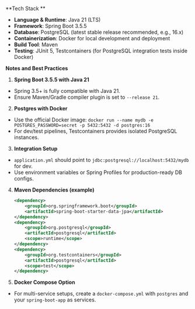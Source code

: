 
**Tech Stack **

* **Language & Runtime**: Java 21 (LTS)
* **Framework**: Spring Boot 3.5.5
* **Database**: PostgreSQL (latest stable release recommended, e.g., 16.x)
* **Containerization**: Docker for local development and deployment
* **Build Tool**: Maven
* **Testing**: JUnit 5, Testcontainers (for PostgreSQL integration tests inside Docker)

**Notes and Best Practices**

1. **Spring Boot 3.5.5 with Java 21**

* Spring 3.5+ is fully compatible with Java 21.
* Ensure Maven/Gradle compiler plugin is set to `--release 21`.

2. **Postgres with Docker**

* Use the official Docker image:
  `docker run --name mydb -e POSTGRES_PASSWORD=secret -p 5432:5432 -d postgres:16`
* For dev/test pipelines, Testcontainers provides isolated PostgreSQL instances.

3. **Integration Setup**

* `application.yml` should point to `jdbc:postgresql://localhost:5432/mydb` for dev.
* Use environment variables or Spring Profiles for production-ready DB configs.

4. **Maven Dependencies (example)**

   ```xml
   <dependency>
       <groupId>org.springframework.boot</groupId>
       <artifactId>spring-boot-starter-data-jpa</artifactId>
   </dependency>
   <dependency>
       <groupId>org.postgresql</groupId>
       <artifactId>postgresql</artifactId>
       <scope>runtime</scope>
   </dependency>
   <dependency>
       <groupId>org.testcontainers</groupId>
       <artifactId>postgresql</artifactId>
       <scope>test</scope>
   </dependency>
   ```

5. **Docker Compose Option**

* For multi-service setups, create a `docker-compose.yml` with `postgres` and your `spring-boot-app` as services.